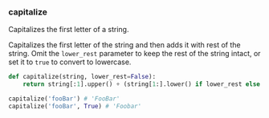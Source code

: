 ### capitalize

Capitalizes the first letter of a string.

Capitalizes the first letter of the string and then adds it with rest of the string. Omit the `lower_rest` parameter to keep the rest of the string intact, or set it to `true` to convert to lowercase.

```python
def capitalize(string, lower_rest=False):
    return string[:1].upper() + (string[1:].lower() if lower_rest else string[1:])
```

```python
capitalize('fooBar') # 'FooBar'
capitalize('fooBar', True) # 'Foobar'
```